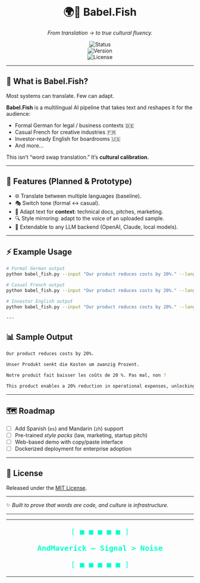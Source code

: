 <div align="center">

# 🌍🐠 Babel.Fish  
*From translation → to true cultural fluency.*  

![Status](https://img.shields.io/badge/status-Active-brightgreen)  
![Version](https://img.shields.io/badge/version-0.1.0-yellow)  
![License](https://img.shields.io/badge/license-MIT-lightgrey)  

</div>

---

## 🧭 What is Babel.Fish?  
Most systems can translate. Few can adapt.  

**Babel.Fish** is a multilingual AI pipeline that takes text and reshapes it for the audience:  
- Formal German for legal / business contexts 🇩🇪  
- Casual French for creative industries 🇫🇷  
- Investor-ready English for boardrooms 🇺🇸  
- And more…  

This isn’t “word swap translation.” It’s **cultural calibration.**

---

## 🚀 Features (Planned & Prototype)  
- 🌐 Translate between multiple languages (baseline).  
- 🎭 Switch tone (formal ↔ casual).  
- 🏢 Adapt text for **context**: technical docs, pitches, marketing.  
- 🔍 Style mirroring: adapt to the voice of an uploaded sample.  
- 🤖 Extendable to any LLM backend (OpenAI, Claude, local models).  

---

## ⚡ Example Usage  
```bash
# Formal German output
python babel_fish.py --input "Our product reduces costs by 20%." --lang de --tone formal

# Casual French output
python babel_fish.py --input "Our product reduces costs by 20%." --lang fr --tone casual

# Investor English output
python babel_fish.py --input "Our product reduces costs by 20%." --lang en --context investor

---

```
## 📊 Sample Output
```bash
Our product reduces costs by 20%.

Unser Produkt senkt die Kosten um zwanzig Prozent.

Notre produit fait baisser les coûts de 20 %. Pas mal, non ?

This product enables a 20% reduction in operational expenses, unlocking margin expansion opportunities.

```
---

## 🗺️ Roadmap  

- [ ] Add Spanish (`es`) and Mandarin (`zh`) support  
- [ ] Pre-trained *style packs* (law, marketing, startup pitch)  
- [ ] Web-based demo with copy/paste interface  
- [ ] Dockerized deployment for enterprise adoption  

---

## 📜 License  

Released under the [MIT License](LICENSE).  

---

✨ *Built to prove that words are code, and culture is infrastructure.*  

---


<div align="center">

<hr>

<p style="font-size:20px; color:#00ffcc; font-family:monospace;">
[ ■ ■ ■ ■ ■ ]
</p>

<b style="font-size:20px; color:#00ffcc; font-family:monospace;">
AndMaverick — Signal > Noise
</b>

<p style="font-size:20px; color:#00ffcc; font-family:monospace;">
[ ■ ■ ■ ■ ■ ]
</p>

<hr>

</div>


